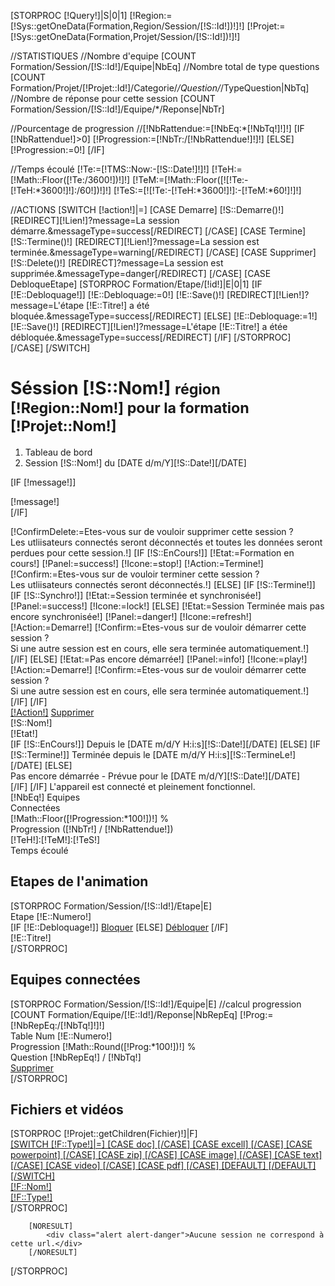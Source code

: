 [STORPROC [!Query!]|S|0|1]
[!Region:=[!Sys::getOneData(Formation,Region/Session/[!S::Id!])!]!]
[!Projet:=[!Sys::getOneData(Formation,Projet/Session/[!S::Id!])!]!]

//STATISTIQUES
//Nombre d'equipe
[COUNT Formation/Session/[!S::Id!]/Equipe|NbEq]
//Nombre total de type questions
[COUNT Formation/Projet/[!Projet::Id!]/Categorie/*/Question/*/TypeQuestion|NbTq]
//Nombre de réponse pour cette session
[COUNT Formation/Session/[!S::Id!]/Equipe/*/Reponse|NbTr]

//Pourcentage de progression
//[!NbRattendue:=[!NbEq:*[!NbTq!]!]!]
[IF [!NbRattendue!]>0]
    [!Progression:=[!NbTr:/[!NbRattendue!]!]!]
[ELSE]
    [!Progression:=0!]
[/IF]

//Temps écoulé
[!Te:=[!TMS::Now:-[!S::Date!]!]!]
[!TeH:=[!Math::Floor([!Te:/3600!])!]!]
[!TeM:=[!Math::Floor([![!Te:-[!TeH:*3600!]!]:/60!])!]!]
[!TeS:=[![!Te:-[!TeH:*3600!]!]:-[!TeM:*60!]!]!]


//ACTIONS
[SWITCH [!action!]|=]
    [CASE Demarre]
        [!S::Demarre()!]
        [REDIRECT][!Lien!]?message=La session démarre.&messageType=success[/REDIRECT]
    [/CASE]
    [CASE Termine]
        [!S::Termine()!]
        [REDIRECT][!Lien!]?message=La session est terminée.&messageType=warning[/REDIRECT]
    [/CASE]
    [CASE Supprimer]
        [!S::Delete()!]
        [REDIRECT]?message=La session est supprimée.&messageType=danger[/REDIRECT]
    [/CASE]
    [CASE DebloqueEtape]
        [STORPROC Formation/Etape/[!id!]|E|0|1]
            [IF [!E::Debloquage!]]
                [!E::Debloquage:=0!]
                [!E::Save()!]
                [REDIRECT][!Lien!]?message=L'étape [!E::Titre!] a été bloquée.&messageType=success[/REDIRECT]
            [ELSE]
                [!E::Debloquage:=1!]
                [!E::Save()!]
                [REDIRECT][!Lien!]?message=L'étape [!E::Titre!] a étée débloquée.&messageType=success[/REDIRECT]
            [/IF]
        [/STORPROC]
    [/CASE]
[/SWITCH]

<div class="row">
    <div class="col-lg-12">
        <h1 class="page-header">
            Séssion [!S::Nom!] <small>région [!Region::Nom!] pour la formation [!Projet::Nom!]</small>
        </h1>
        <ol class="breadcrumb">
            <li >
                <i class="fa fa-dashboard"></i> Tableau de bord
            </li>
            <li class="active">
                <i class="fa fa-play"></i> Session [!S::Nom!] du [DATE d/m/Y][!S::Date!][/DATE]
            </li>
        </ol>
    </div>
</div>

[IF [!message!]]
        <div class="alert alert-[!messageType!]">[!message!]</div>
[/IF]

<div class="row">
    [!ConfirmDelete:=Etes-vous sur de vouloir supprimer cette session ? <br />Les utliisateurs connectés seront déconnectés et toutes les données seront perdues pour cette session.!]
    [IF [!S::EnCours!]]
        [!Etat:=Formation en cours!]
        [!Panel:=success!]
        [!Icone:=stop!]
        [!Action:=Termine!]
    [!Confirm:=Etes-vous sur de vouloir terminer cette session ? <br />Les utliisateurs connectés seront déconnectés.!]
    [ELSE]
        [IF [!S::Termine!]]
            [IF [!S::Synchro!]]
                [!Etat:=Session terminée et synchronisée!]
                [!Panel:=success!]
                [!Icone:=lock!]
            [ELSE]
                [!Etat:=Session Terminée mais pas encore synchronisée!]
                [!Panel:=danger!]
                [!Icone:=refresh!]
                [!Action:=Demarre!]
                [!Confirm:=Etes-vous sur de vouloir démarrer cette session ? <br />Si une autre session est en cours, elle sera terminée automatiquement.!]
            [/IF]
        [ELSE]
            [!Etat:=Pas encore démarrée!]
            [!Panel:=info!]
            [!Icone:=play!]
            [!Action:=Demarre!]
            [!Confirm:=Etes-vous sur de vouloir démarrer cette session ?<br /> Si une autre session est en cours, elle sera terminée automatiquement.!]
        [/IF]
    [/IF]
    <div class="col-lg-12 col-md-12">
        <div class="panel panel-[!Panel!]">
            <div class="panel-heading">
                <div class="row">
                    <div class="col-xs-2">
                        <a href="?action=[!Action!]" class="confirm" data-confirm="[!Confirm!]">
                            <i class="fa fa-[!Icone!] fa-5x"></i>
                        </a>
                    </div>
                    <div class="col-xs-2">
                        <a href="?action=[!Action!]" class="btn btn-primary btn-block confirm" data-confirm="[!Confirm!]">[!Action!]</a>
                        <a href="?action=Supprimer" class="btn btn-danger btn-block confirm" data-confirm="[!ConfirmDelete!]">Supprimer</a>
                    </div>
                    <div class="col-xs-2">
                        <div class="huge">[!S::Nom!]</div>
                        <div>[!Etat!]</div>
                    </div>
                    <div class="col-xs-6 text-right">
                        [IF [!S::EnCours!]]
                        <span class="pull-left">Depuis le [DATE m/d/Y H:i:s][!S::Date!][/DATE]</span>
                        [ELSE]
                        [IF [!S::Termine!]]
                        <span class="pull-left">Terminée depuis le [DATE m/d/Y H:i:s][!S::TermineLe!][/DATE]</span>
                        [ELSE]
                        <div>Pas encore démarrée - Prévue pour le [DATE m/d/Y][!S::Date!][/DATE]</div>
                        [/IF]
                        [/IF]
                       L'appareil est connecté et pleinement fonctionnel.
                        <div class="clearfix"></div>
                    </div>
                </div>
            </div>
        </div>
    </div>
</div>
<div class="row">
    <div class="col-lg-4">
        <div class="panel">
            <div class="panel-heading">
                <div class="row">
                    <div class="col-xs-3">
                        <i class="fa fa-users fa-5x"></i>
                    </div>
                    <div class="col-xs-9">
                        <div class="huge">[!NbEq!] Equipes</div>
                        <div>Connectées</div>
                    </div>
                </div>
            </div>
        </div>
    </div>
    <div class="col-lg-4">
        <div class="panel">
            <div class="panel-heading">
                <div class="row">
                    <div class="col-xs-3">
                        <i class="fa fa-pie-chart fa-5x"></i>
                    </div>
                    <div class="col-xs-9">
                        <div class="huge">
                            [!Math::Floor([!Progression:*100!])!] %
                        </div>
                        <div>Progression ([!NbTr!] / [!NbRattendue!])</div>
                    </div>
                </div>
            </div>
        </div>
    </div>
    <div class="col-lg-4">
        <div class="panel">
            <div class="panel-heading">
                <div class="row">
                    <div class="col-xs-3">
                        <i class="fa fa-tachometer fa-5x"></i>
                    </div>
                    <div class="col-xs-9">
                        <div class="huge">[!TeH!]:[!TeM!]:[!TeS!]</div>
                        <div>Temps écoulé</div>
                    </div>
                </div>
            </div>
        </div>
    </div>
</div>

<div class="row">
    <div class="col-lg-12">
        <h2>Etapes de l'animation</h2>
    </div>
    [STORPROC Formation/Session/[!S::Id!]/Etape|E]
        <div class="col-md-6 etape">
            <div class="panel-heading">
                <div class="row">
                    <div class="col-xs-1">
                        <i class="fa fa-map-marker fa-5"></i>
                    </div>
                    <div class="col-xs-3">
                        <div class="huge">Etape [!E::Numero!]</div>
                    </div>
                    <div class="col-xs-8">
                        [IF [!E::Debloquage!]]
                        <a href="?action=DebloqueEtape&id=[!E::Id!]" class="btn btn-success pull-right">Bloquer</a>
                        [ELSE]
                        <a href="?action=DebloqueEtape&id=[!E::Id!]" class="btn btn-danger pull-right">Débloquer</a>
                        [/IF]
                        <div>[!E::Titre!]</div>
                    </div>
                </div>
            </div>
        </div>
    [/STORPROC]
</div>

<div class="row">
    <div class="col-lg-12">
        <h2>Equipes connectées</h2>
    </div>
    [STORPROC Formation/Session/[!S::Id!]/Equipe|E]
        //calcul progression
        [COUNT Formation/Equipe/[!E::Id!]/Reponse|NbRepEq]
        [!Prog:=[!NbRepEq:/[!NbTq!]!]!]
    <div class="col-md-3 equipe">
        <div class="panel-heading">
            <div class="row">
                <div class="col-xs-3">
                    <i class="fa fa-users fa-5"></i>
                </div>
                <div class="col-xs-9">
                    <div class="huge">Table Num [!E::Numero!]</div>
                    <div>Progression [!Math::Round([!Prog:*100!])!] %</div>
                    <div>Question [!NbRepEq!] / [!NbTq!] </div>
                    <a href="?action=SuppEq&id=[!E::Id!]" class="btn btn-danger btn-block">Supprimer</a>
                </div>
            </div>
        </div>
    </div>
    [/STORPROC]
</div>
<div class="row">
    <div class="col-lg-12">
        <h2>Fichiers et vidéos</h2>
    </div>
    [STORPROC [!Projet::getChildren(Fichier)!]|F]
    <div class="col-md-6">
        <div class="panel">
            <a href="/[!F::Fichier!].download">
            <div class="panel-heading">
                <div class="row">
                    <div class="col-xs-3">
                        [SWITCH [!F::Type!]|=]
                            [CASE doc]
                            <i class="fa fa-file-word-o fa-5x"></i>
                            [/CASE]
                            [CASE excell]
                            <i class="fa fa-file-excell-o fa-5x"></i>
                            [/CASE]
                            [CASE powerpoint]
                            <i class="fa fa-file-powerpoint-o fa-5x"></i>
                            [/CASE]
                            [CASE zip]
                            <i class="fa fa-file-zip-o fa-5x"></i>
                            [/CASE]
                            [CASE image]
                            <i class="fa fa-file-image-o fa-5x"></i>
                            [/CASE]
                            [CASE text]
                            <i class="fa fa-file-text fa-5x"></i>
                            [/CASE]
                            [CASE video]
                            <i class="fa fa-file-video-o fa-5x"></i>
                            [/CASE]
                            [CASE pdf]
                            <i class="fa fa-file-pdf-o fa-5x"></i>
                            [/CASE]
                            [DEFAULT]
                                <i class="fa fa-file-o fa-5x"></i>
                            [/DEFAULT]
                        [/SWITCH]
                    </div>
                    <div class="col-xs-9">
                        <div class="huge">[!F::Nom!]</div>
                        <div>[!F::Type!]</div>
                    </div>
                </div>
            </div>
            </a>
        </div>
    </div>
    [/STORPROC]
</div>

        [NORESULT]
            <div class="alert alert-danger">Aucune session ne correspond à cette url.</div>
        [/NORESULT]

[/STORPROC]


<script>
    $('.confirm').on('click',function (e) {
        e.preventDefault();
        var me = $( this );
        bootbox.confirm(me.attr('data-confirm'), function(result) {
            if (result){
                window.location.replace(me.attr('href'));
            }
        });
    });
</script>